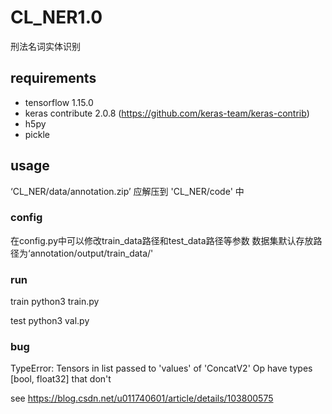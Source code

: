 # CL_NER1.0
刑法名词实体识别

## requirements 
* tensorflow 1.15.0
* keras contribute 2.0.8 (https://github.com/keras-team/keras-contrib)
* h5py 
* pickle

## usage
‘CL_NER/data/annotation.zip’ 应解压到 'CL_NER/code' 中

### config
在config.py中可以修改train_data路径和test_data路径等参数 数据集默认存放路径为‘annotation/output/train_data/'

### run
train 
  python3 train.py

test 
  python3 val.py
  
### bug
TypeError: Tensors in list passed to 'values' of 'ConcatV2' Op have types [bool, float32] that don't

see https://blog.csdn.net/u011740601/article/details/103800575
